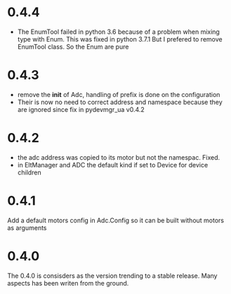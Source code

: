 
0.4.4
=====
- The EnumTool failed in python 3.6 because of a problem when mixing type with Enum. This was fixed in python 3.7.1 
But I prefered to remove EnumTool class. So the Enum are pure 

0.4.3
=====
- remove the __init__ of Adc, handling of prefix is done on the configuration 
- Their is now no need to correct address and namespace because they are ignored since fix in pydevmgr_ua v0.4.2

0.4.2
=====
- the adc address was copied to its motor but not the namespac. Fixed.
- in EltManager and ADC the default kind if set to Device for device children 

0.4.1
=====
Add a default motors config in Adc.Config so it can be built without motors as arguments 


0.4.0
=====
The 0.4.0 is consisders as the version trending to a stable release. Many aspects has been writen from the ground. 

